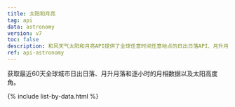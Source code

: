 ```yaml
---
title: 太阳和月亮
tag: api
data: astronomy
version: v7
toc: false
description: 和风天气太阳和月亮API提供了全球任意时间任意地点的日出日落API、月升月落API、月相API和太阳高度角API数据，通过这些数据我们可以完整的描述一天之中太阳和月亮的变化。
ref: api-astronomy
---
```


获取最近60天全球城市日出日落、月升月落和逐小时的月相数据以及太阳高度角。

{% include list-by-data.html %}